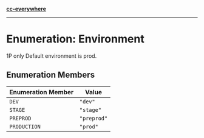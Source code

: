[**cc-everywhere**](../../../../../index.md)

***

# Enumeration: Environment

1P only
Default environment is prod.

## Enumeration Members

| Enumeration Member | Value |
| ------ | ------ |
| `DEV` | `"dev"` |
| `STAGE` | `"stage"` |
| `PREPROD` | `"preprod"` |
| `PRODUCTION` | `"prod"` |
